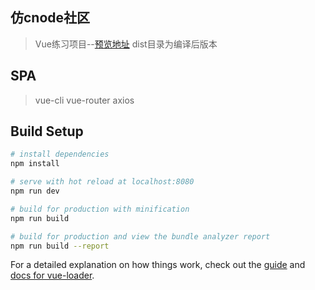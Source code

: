 ## 仿cnode社区

> Vue练习项目--[预览地址](https://coco-js.github.io/vue-cnode/dist/index.html#/)
> dist目录为编译后版本

## SPA

> vue-cli
> vue-router
> axios

## Build Setup

``` bash
# install dependencies
npm install

# serve with hot reload at localhost:8080
npm run dev

# build for production with minification
npm run build

# build for production and view the bundle analyzer report
npm run build --report
```

For a detailed explanation on how things work, check out the [guide](http://vuejs-templates.github.io/webpack/) and [docs for vue-loader](http://vuejs.github.io/vue-loader).
